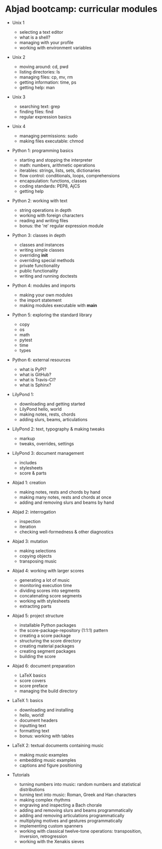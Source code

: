 Abjad bootcamp: curricular modules
==================================

* Unix 1
    * selecting a text editor
    * what is a shell?
    * managing with your profile
    * working with environment variables

* Unix 2
    * moving around: cd, pwd
    * listing directories: ls
    * managing files: cp, mv, rm
    * getting information: time, ps
    * getting help: man

* Unix 3
    * searching text: grep
    * finding files: find
    * regular expression basics

* Unix 4
    * managing permissions: sudo
    * making files executable: chmod

* Python 1: programming basics
    * starting and stopping the interpreter
    * math: numbers, arithmetic operations
    * iterables: strings, lists, sets, dictionaries
    * flow control: conditionals, loops, comprehensions
    * encapsulation: functions, classes
    * coding standards: PEP8, AjCS
    * getting help

* Python 2: working with text
    * string operations in depth
    * working with foreign characters
    * reading and writing files
    * bonus: the 're' regular expression module

* Python 3: classes in depth
    * classes and instances
    * writing simple classes
    * overriding __init__
    * overriding special methods
    * private functionality
    * public functionality
    * writing and running doctests

* Python 4: modules and imports
    * making your own modules 
    * the import statement
    * making modules executable with __main__

* Python 5: exploring the standard library
    * copy
    * os
    * math
    * pytest
    * time
    * types

* Python 6: external resources
    * what is PyPI?
    * what is GitHub?
    * what is Travis-CI?
    * what is Sphinx?

* LilyPond 1:
    * downloading and getting started
    * LilyPond hello, world
    * making notes, rests, chords
    * adding slurs, beams, articulations

* LilyPond 2: text, typography & making tweaks
    * markup
    * tweaks, overrides, settings

* LilyPond 3: document management
    * includes
    * stylesheets
    * score & parts

* Abjad 1: creation
    * making notes, rests and chords by hand
    * making many notes, rests and chords at once
    * adding and removing slurs and beams by hand

* Abjad 2: interrogation
    * inspection
    * iteration
    * checking well-formedness & other diagnostics

* Abjad 3: mutation
    * making selections
    * copying objects
    * transposing music

* Abjad 4: working with larger scores
    * generating a lot of music
    * monitoring execution time
    * dividing scores into segments
    * concatenating score segments
    * working with stylesheets
    * extracting parts

* Abjad 5: project structure
    * installable Python packages
    * the score-package-repository (1:1:1) pattern
    * creating a score package
    * structuring the score directory
    * creating material packages
    * creating segment packages
    * building the score

* Abjad 6: document preparation
    * LaTeX basics
    * score covers
    * score preface
    * managing the build directory

* LaTeX 1: basics
    * downloading and installing
    * hello, world!
    * document headers
    * inputting text
    * formatting text
    * bonus: working with tables

* LaTeX 2: textual documents containing music
    * making music examples
    * embedding music examples
    * captions and figure positioning

* Tutorials
    * turning numbers into music: random numbers and statistical distributions
    * turning text into music: Roman, Greek and Han characters
    * making complex rhythms
    * engraving and inspecting a Bach chorale
    * adding and removing slurs and beams programmatically
    * adding and removing articulations programmatically
    * multiplying motives and gestures programmatically
    * implementing custom spanners
    * working with classical twelve-tone operations: transposition, inversion,
        retrogression
    * working with the Xenakis sieves